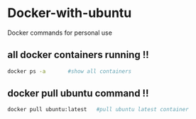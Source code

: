 # Docker-with-ubuntu
Docker commands for personal use

## all docker containers running !!
```bash
docker ps -a       #show all containers
```
## docker pull ubuntu command !!
```bash
docker pull ubuntu:latest   #pull ubuntu latest container
```

